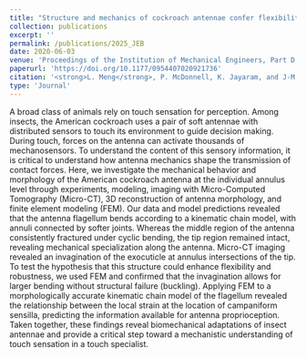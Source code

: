 ```yaml
---
title: "Structure and mechanics of cockroach antennae confer flexibility and shape strain transmission for proprioception"
collection: publications
excerpt: ''
permalink: /publications/2025_JEB
date: 2020-06-03
venue: 'Proceedings of the Institution of Mechanical Engineers, Part D: Journal of Automobile Engineering'
paperurl: 'https://doi.org/10.1177/0954407020921736'
citation: '<strong>L. Meng</strong>, P. McDonnell, K. Jayaram, and J-M. Mongeau. (2025). "Structure and mechanics of cockroach antennae confer flexibility and shape strain transmission for proprioception", Journal of Experimental Biology.'
type: 'Journal'
---
```

A broad class of animals rely on touch sensation for perception. Among insects, the
American cockroach uses a pair of soft antennae with distributed sensors to touch its
environment to guide decision making. During touch, forces on the antenna can
activate thousands of mechanosensors. To understand the content of this sensory
information, it is critical to understand how antenna mechanics shape the transmission
of contact forces. Here, we investigate the mechanical behavior and morphology of the
American cockroach antenna at the individual annulus level through experiments,
modeling, imaging with Micro-Computed Tomography (Micro-CT), 3D reconstruction of
antenna morphology, and finite element modeling (FEM). Our data and model
predictions revealed that the antenna flagellum bends according to a kinematic chain
model, with annuli connected by softer joints. Whereas the middle region of the
antenna consistently fractured under cyclic bending, the tip region remained intact,
revealing mechanical specialization along the antenna. Micro-CT imaging revealed an
invagination of the exocuticle at annulus intersections of the tip. To test the hypothesis
that this structure could enhance flexibility and robustness, we used FEM and
confirmed that the invagination allows for larger bending without structural failure
(buckling). Applying FEM to a morphologically accurate kinematic chain model of the
flagellum revealed the relationship between the local strain at the location of
campaniform sensilla, predicting the information available for antenna proprioception.
Taken together, these findings reveal biomechanical adaptations of insect antennae
and provide a critical step toward a mechanistic understanding of touch sensation in a
touch specialist.
